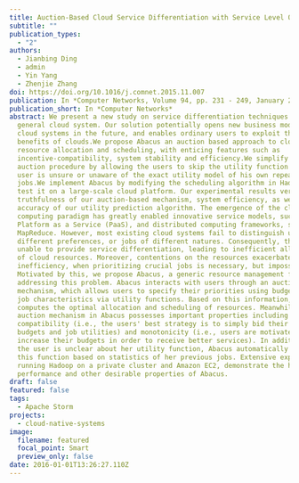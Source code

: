 ```yaml
---
title: Auction-Based Cloud Service Differentiation with Service Level Objectives
subtitle: ""
publication_types:
  - "2"
authors:
  - Jianbing Ding
  - admin
  - Yin Yang
  - Zhenjie Zhang
doi: https://doi.org/10.1016/j.comnet.2015.11.007
publication: In *Computer Networks, Volume 94, pp. 231 - 249, January 2016.*
publication_short: In *Computer Networks*
abstract: We present a new study on service differentiation techniques for
  general cloud system. Our solution potentially opens new business models for
  cloud systems in the future, and enables ordinary users to exploit the
  benefits of clouds.We propose Abacus an auction based approach to cloud system
  resource allocation and scheduling, with enticing features such as
  incentive-compatibility, system stability and efficiency.We simplify the
  auction procedure by allowing the users to skip the utility function when the
  user is unsure or unaware of the exact utility model of his own repeated
  jobs.We implement Abacus by modifying the scheduling algorithm in Hadoop, and
  test it on a large-scale cloud platform. Our experimental results verify the
  truthfulness of our auction-based mechanism, system efficiency, as well as the
  accuracy of our utility prediction algorithm. The emergence of the cloud
  computing paradigm has greatly enabled innovative service models, such as
  Platform as a Service (PaaS), and distributed computing frameworks, such as
  MapReduce. However, most existing cloud systems fail to distinguish users with
  different preferences, or jobs of different natures. Consequently, they are
  unable to provide service differentiation, leading to inefficient allocations
  of cloud resources. Moreover, contentions on the resources exacerbate this
  inefficiency, when prioritizing crucial jobs is necessary, but impossible.
  Motivated by this, we propose Abacus, a generic resource management framework
  addressing this problem. Abacus interacts with users through an auction
  mechanism, which allows users to specify their priorities using budgets, and
  job characteristics via utility functions. Based on this information, Abacus
  computes the optimal allocation and scheduling of resources. Meanwhile, the
  auction mechanism in Abacus possesses important properties including incentive
  compatibility (i.e., the users' best strategy is to simply bid their true
  budgets and job utilities) and monotonicity (i.e., users are motivated to
  increase their budgets in order to receive better services). In addition, when
  the user is unclear about her utility function, Abacus automatically learns
  this function based on statistics of her previous jobs. Extensive experiments,
  running Hadoop on a private cluster and Amazon EC2, demonstrate the high
  performance and other desirable properties of Abacus.
draft: false
featured: false
tags:
  - Apache Storm
projects:
  - cloud-native-systems
image:
  filename: featured
  focal_point: Smart
  preview_only: false
date: 2016-01-01T13:26:27.110Z
---
```

